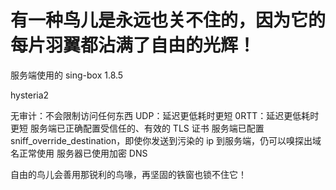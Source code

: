 # 有一种鸟儿是永远也关不住的，因为它的每片羽翼都沾满了自由的光辉！

服务端使用的 sing-box 1.8.5

hysteria2

无审计：不会限制访问任何东西
UDP：延迟更低耗时更短
0RTT：延迟更低耗时更短
服务端已正确配置受信任的、有效的 TLS 证书
服务端已配置 sniff_override_destination，即使你发送到污染的 ip 到服务端，仍可以嗅探出域名正常使用
服务器已使用加密 DNS







自由的鸟儿会善用那锐利的鸟喙，再坚固的铁窗也锁不住它！
